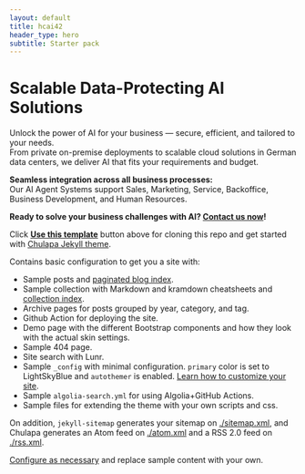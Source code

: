 ```yaml
---
layout: default
title: hcai42
header_type: hero
subtitle: Starter pack
---
```



# Scalable Data-Protecting AI Solutions

Unlock the power of AI for your business — secure, efficient, and tailored to your needs.  
From private on-premise deployments to scalable cloud solutions in German data centers, we deliver AI that fits your requirements and budget.

**Seamless integration across all business processes:**  
Our AI Agent Systems support Sales, Marketing, Service, Backoffice, Business Development, and Human Resources.

**Ready to solve your business challenges with AI? [Contact us now](contact.md)!**




Click [**Use this template**](https://github.com/dieghernan/chulapa-101/generate) button above for cloning this repo and get started with [Chulapa Jekyll theme](https://github.com/dieghernan/chulapa).

Contains basic configuration to get you a site with:

- Sample posts and [paginated blog index](./blog/).
- Sample collection with Markdown and kramdown cheatsheets and [collection index](./cheatsheets).
- Archive pages for posts grouped by year, category, and tag.
- Github Action for deploying the site.
- Demo page with the different Bootstrap components and how they look with the actual skin settings.
- Sample 404 page.
- Site search with Lunr.
- Sample `_config` with minimal configuration. `primary` color is set to <span class="text-primary">LightSkyBlue</span> and `autothemer` is enabled. [Learn how to customize your site](https://dieghernan.github.io/chulapa/docs/03-theming).
- Sample `algolia-search.yml` for using Algolia+GitHub Actions.
- Sample files for extending the theme with your own scripts and css.

On addition, `jekyll-sitemap` generates your sitemap on [./sitemap.xml](./sitemap.xml), and Chulapa generates an Atom feed on [./atom.xml](./atom.xml) and a RSS 2.0 feed on [./rss.xml](./rss.xml).

[Configure as necessary](https://dieghernan.github.io/chulapa/docs/02-config) and replace sample content with your own.